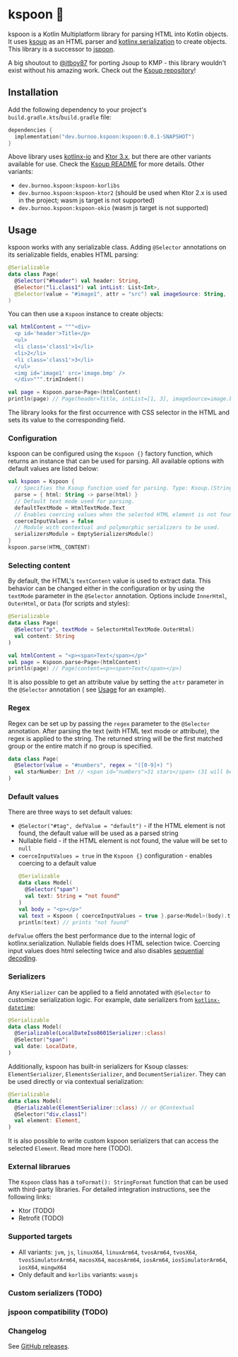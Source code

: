 # kspoon 🥄

kspoon is a Kotlin Multiplatform library for parsing HTML into Kotlin objects. It
uses [ksoup](https://github.com/fleeksoft/ksoup) as an HTML parser
and [kotlinx.serialization](https://github.com/Kotlin/kotlinx.serialization) to create objects. This library is a
successor to [jspoon](https://github.com/DroidsOnRoids/jspoon/).

A big shoutout to [@itboy87](https://github.com/itboy87) for porting Jsoup to KMP - this library wouldn't exist without
his amazing work. Check out the [Ksoup repository](https://github.com/fleeksoft/ksoup)!

## Installation

Add the following dependency to your project's `build.gradle.kts`/`build.gradle` file:

```kotlin
dependencies {
  implementation("dev.burnoo.kspoon:kspoon:0.0.1-SNAPSHOT")
}
```

Above library uses [kotlinx-io](https://github.com/Kotlin/kotlinx-io) and [Ktor 3.x](https://github.com/ktorio/ktor),
but there are other variants available for use. Check
the [Ksoup README](https://github.com/fleeksoft/ksoup?tab=readme-ov-file#ksoup-is-published-on-maven-central) for more
details. Other variants:

- `dev.burnoo.kspoon:kspoon-korlibs`
- `dev.burnoo.kspoon:kspoon-ktor2` (should be used when Ktor 2.x is used in the project; wasm js target is not
  supported)
- `dev.burnoo.kspoon:kspoon-okio` (wasm js target is not supported)

## Usage

kspoon works with any serializable class. Adding `@Selector` annotations on its serializable fields, enables HTML
parsing:

```kotlin
@Serializable
data class Page(
  @Selector("#header") val header: String,
  @Selector("li.class1") val intList: List<Int>,
  @Selector(value = "#image1", attr = "src") val imageSource: String,
)
```

You can then use a `Kspoon` instance to create objects:

```kotlin
val htmlContent = """<div>
  <p id='header'>Title</p>
  <ul>
  <li class='class1'>1</li>
  <li>2</li>
  <li class='class1'>3</li>
  </ul>
  <img id='image1' src='image.bmp' />
  </div>""".trimIndent()

val page = Kspoon.parse<Page>(htmlContent)
println(page) // Page(header=Title, intList=[1, 3], imageSource=image.bmp)
```

The library looks for the first occurrence with CSS selector in the HTML and sets its value to the corresponding field.

### Configuration

kspoon can be configured using the `Kspoon {}` factory function, which returns an instance that can be used for parsing.
All available options with default values are listed below:

```kotlin
val kspoon = Kspoon {
  // Specifies the Ksoup function used for parsing. Type: Ksoup.(String) -> Document
  parse = { html: String -> parse(html) }
  // Default text mode used for parsing.
  defaultTextMode = HtmlTextMode.Text
  // Enables coercing values when the selected HTML element is not found.
  coerceInputValues = false
  // Module with contextual and polymorphic serializers to be used.
  serializersModule = EmptySerializersModule()
}
kspoon.parse(HTML_CONTENT)
```

### Selecting content

By default, the HTML's `textContent` value is used to extract data. This behavior can be changed either in the
configuration or by using the `textMode` parameter in the `@Selector` annotation. Options include `InnerHtml`,
`OuterHtml`, or `Data` (for scripts and styles):

```kotlin
@Serializable
data class Page(
  @Selector("p", textMode = SelectorHtmlTextMode.OuterHtml)
  val content: String
)

val htmlContent = "<p><span>Text</span></p>"
val page = Kspoon.parse<Page>(htmlContent)
println(page) // Page(content=<p><span>Text</span></p>)
```

It is also possible to get an attribute value by setting the `attr` parameter in the `@Selector` annotation (
see [Usage](#usage) for an example).

### Regex

Regex can be set up by passing the `regex` parameter to the `@Selector` annotation. After parsing the text (with HTML
text mode or attribute), the regex is applied to the string. The returned string will be the first matched group or the
entire match if no group is specified.

```kotlin
data class Page(
  @Selector(value = "#numbers", regex = "([0-9]+) ")
  val starNumber: Int // <span id="numbers">31 stars</span> (31 will be parsed)
)
```

### Default values

There are three ways to set default values:

- `@Selector("#tag", defValue = "default")` - if the HTML element is not found, the default value will be used as a
  parsed string
- Nullable field - if the HTML element is not found, the value will be set to `null`
- `coerceInputValues = true` in the `Kspoon {}` configuration - enables coercing to a default value
  ```kotlin
  @Serializable
  data class Model(
    @Selector("span")
    val text: String = "not found"
  ) 
  val body = "<p></p>"
  val text = Kspoon { coerceInputValues = true }.parse<Model>(body).text
  println(text) // prints "not found"
  ```

`defValue` offers the best performance due to the internal logic of kotlinx.serialization. Nullable fields does HTML
selection twice. Coercing input values does html selecting twice and also disables
[sequential decoding](https://kotlinlang.org/api/kotlinx.serialization/kotlinx-serialization-core/kotlinx.serialization.encoding/-composite-decoder/decode-sequentially.html).

### Serializers

Any `KSerializer` can be applied to a field annotated with `@Selector` to customize serialization logic. For example,
date serializers from [`kotlinx-datetime`](https://github.com/Kotlin/kotlinx-datetime):

```kotlin
@Serializable
data class Model(
  @Serializable(LocalDateIso8601Serializer::class)
  @Selector("span")
  val date: LocalDate,
)
```

Additionally, kspoon has built-in serializers for Ksoup classes: `ElementSerializer`, `ElementsSerializer`, and
`DocumentSerializer`. They can be used directly or via contextual serialization:

```kotlin
@Serializable
data class Model(
  @Serializable(ElementSerializer::class) // or @Contextual
  @Selector("div.class1")
  val element: Element,
)
```

It is also possible to write custom kspoon serializers that can access the selected `Element`. Read more here (TODO).

### External librarues

The `Kspoon` class has a `toFormat(): StringFormat` function that can be used with third-party libraries. For detailed
integration instructions, see the following links:

- Ktor (TODO)
- Retrofit (TODO)

### Supported targets

- All variants: `jvm`, `js`, `linuxX64`, `linuxArm64`, `tvosArm64`, `tvosX64`, `tvosSimulatorArm64`, `macosX64`,
  `macosArm64`, `iosArm64`, `iosSimulatorArm64`, `iosX64`, `mingwX64`
- Only default and `korlibs` variants: `wasmjs`

### Custom serializers (TODO)

### jspoon compatibility (TODO)

### Changelog

See [GitHub releases](https://github.com/burnoo/kspoon/releases).
